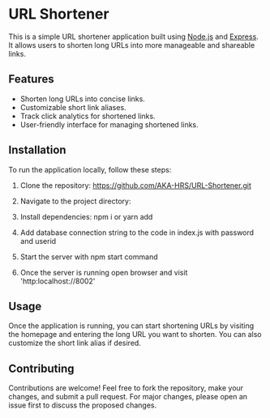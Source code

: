 # URL Shortener

This is a simple URL shortener application built using [Node.js](https://nodejs.org/) and [Express](https://expressjs.com/). It allows users to shorten long URLs into more manageable and shareable links.

## Features

- Shorten long URLs into concise links.
- Customizable short link aliases.
- Track click analytics for shortened links.
- User-friendly interface for managing shortened links.

## Installation

To run the application locally, follow these steps:

1. Clone the repository:
https://github.com/AKA-HRS/URL-Shortener.git

2. Navigate to the project directory:

3. Install dependencies:
npm i or yarn add

4. Add database connection string to the code in index.js with password and userid

5. Start the server with npm start command

6. Once the server is running open browser and visit 'http:localhost://8002'

## Usage

Once the application is running, you can start shortening URLs by visiting the homepage and entering the long URL you want to shorten. You can also customize the short link alias if desired.

## Contributing

Contributions are welcome! Feel free to fork the repository, make your changes, and submit a pull request. For major changes, please open an issue first to discuss the proposed changes.
